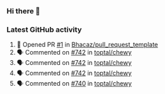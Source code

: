 ### Hi there 👋


### Latest GitHub activity
<!--START_SECTION:activity-->
1. 💪 Opened PR [#1](https://github.com/Bhacaz/pull_request_template/pull/1) in [Bhacaz/pull_request_template](https://github.com/Bhacaz/pull_request_template)
2. 🗣 Commented on [#742](https://github.com/toptal/chewy/issues/742) in [toptal/chewy](https://github.com/toptal/chewy)
3. 🗣 Commented on [#742](https://github.com/toptal/chewy/issues/742) in [toptal/chewy](https://github.com/toptal/chewy)
4. 🗣 Commented on [#742](https://github.com/toptal/chewy/issues/742) in [toptal/chewy](https://github.com/toptal/chewy)
5. 🗣 Commented on [#740](https://github.com/toptal/chewy/issues/740) in [toptal/chewy](https://github.com/toptal/chewy)
<!--END_SECTION:activity-->

<!--
**Bhacaz/bhacaz** is a ✨ _special_ ✨ repository because its `README.md` (this file) appears on your GitHub profile.

Here are some ideas to get you started:

- 🔭 I’m currently working on ...
- 🌱 I’m currently learning ...
- 👯 I’m looking to collaborate on ...
- 🤔 I’m looking for help with ...
- 💬 Ask me about ...
- 📫 How to reach me: ...
- 😄 Pronouns: ...
- ⚡ Fun fact: ...
-->
